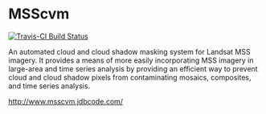 # MSScvm
[![Travis-CI Build Status](https://travis-ci.org/jdbcode/MSScvm.svg?branch=master)](https://travis-ci.org/jdbcode/MSScvm)

An automated cloud and cloud shadow masking system for Landsat MSS imagery. It provides a means of more easily incorporating MSS imagery in large-area and time series analysis by providing an efficient way to prevent cloud and cloud shadow pixels from contaminating mosaics, composites, and time series analysis.

http://www.msscvm.jdbcode.com/
